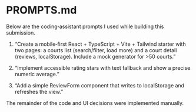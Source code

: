 # PROMPTS.md

Below are the coding‑assistant prompts I used while building this submission.

1) “Create a mobile‑first React + TypeScript + Vite + Tailwind starter with two pages: a courts list (search/filter, load more) and a court detail (reviews, localStorage). Include a mock generator for >50 courts.”

2) “Implement accessible rating stars with text fallback and show a precise numeric average.”

3) “Add a simple ReviewForm component that writes to localStorage and refreshes the view.”

The remainder of the code and UI decisions were implemented manually.
